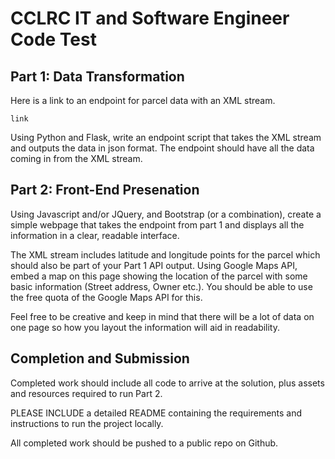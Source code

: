 # CCLRC IT and Software Engineer Code Test

## Part 1: Data Transformation
Here is a link to an endpoint for parcel data with an XML stream. 

```
link
```

Using Python and Flask, write an endpoint script that takes the XML stream and outputs the data in json format. The endpoint should have all the data coming in from the XML stream. 

## Part 2: Front-End Presenation
Using Javascript and/or JQuery, and Bootstrap (or a combination), create a simple webpage that takes the endpoint from part 1 and displays all the information in a clear, readable interface. 

The XML stream includes latitude and longitude points for the parcel which should also be part of your Part 1 API output. Using Google Maps API, embed a map on this page showing the location of the parcel with some basic information (Street address, Owner etc.). You should be able to use the free quota of the Google Maps API for this. 

Feel free to be creative and keep in mind that there will be a lot of data on one page so how you layout the information will aid in readability. 

## Completion and Submission
Completed work should include all code to arrive at the solution, plus assets and resources required to run Part 2. 

PLEASE INCLUDE a detailed README containing the requirements and instructions to run the project locally. 

All completed work should be pushed to a public repo on Github. 

